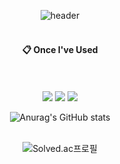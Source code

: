 <!-- ### Hi there 👋 -->

<!--
**Minikanko/Minikanko** is a ✨ _special_ ✨ repository because its `README.md` (this file) appears on your GitHub profile.

Here are some ideas to get you started:

- 🔭 I’m currently working on ...
- 🌱 I’m currently learning ...
- 👯 I’m looking to collaborate on ...
- 🤔 I’m looking for help with ...
- 💬 Ask me about ...
- 📫 How to reach me: ...
- 😄 Pronouns: ...
- ⚡ Fun fact: ...
-->
<div align="center"> 


![header](https://capsule-render.vercel.app/api?type=cylinder&color=000000&height=150&section=header&text=MiniKanko's%20Github&fontColor=ffffff&fontSize=70&animation=fadeIn&fontAlignY=55&desc=%20&descAlignY=62&descAlign=62)
    <br/>
    <br/>




####  :clipboard: Once I've Used 
  <br/>  <br/>
  ![](https://img.shields.io/badge/JavaScript-323330?style=for-the-badge&logo=javascript&logoColor=F7DF1E)
  ![](https://img.shields.io/badge/React-FFD43B?style=for-the-badge&logo=react&logoColor=blue/)
  ![](https://img.shields.io/badge/VSC-007ACC?style=for-the-badge&logo=VisualStudioCode&logoColor=white/)

![Anurag's GitHub stats](https://github-readme-stats.vercel.app/api?username=Minikanko&show_icons=true&theme=merko)
    <br/>
    <br/>

![Solved.ac프로필](http://mazassumnida.wtf/api/v2/generate_badge?boj=bcgrhio)
  </div>
